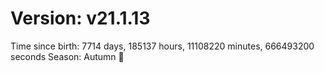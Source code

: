 # Version: v21.1.13
Time since birth: 7714 days, 185137 hours, 11108220 minutes, 666493200 seconds
Season: Autumn 🍁
